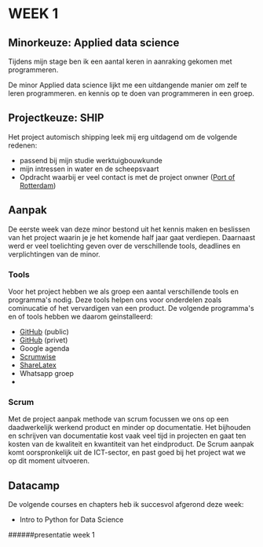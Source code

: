 # WEEK 1
## Minorkeuze: Applied data science
Tijdens mijn stage ben ik een aantal keren in aanraking gekomen met programmeren. 

De minor Applied data science lijkt me een uitdangende manier om zelf te leren programmeren. en kennis op te doen van 
programmeren in een groep.
 

## Projectkeuze: SHIP
Het project automisch shipping leek mij erg uitdagend om de volgende redenen:
- passend bij mijn studie werktuigbouwkunde
- mijn intressen in water en de scheepsvaart
- Opdracht waarbij er veel contact is met de project onwner ([Port of Rotterdam](https://www.portofrotterdam.com/nl))

## Aanpak
De eerste week van deze minor bestond uit het kennis maken en beslissen van het project waarin je je het komende half jaar 
gaat verdiepen. Daarnaast werd er veel toelichting geven over de verschillende tools, deadlines en verplichtingen van de minor.

### Tools
Voor het project hebben we als groep een aantal verschillende tools en programma's nodig. 
Deze tools helpen ons voor onderdelen zoals cominucatie of het vervardigen van een product. De volgende programma's
en of tools hebben we daarom geinstalleerd:

- [GitHub](https://github.com/kb-74) (public)
- [GitHub](https://github.com/jobvink/wall_detection) (privet)
- Google agenda
- [Scrumwise](https://www.scrumwise.com/scrum/#/backlog/project/kb74-2018-autonomous-shipping/)
- [ShareLatex](https://www.sharelatex.com/) 
- Whatsapp groep
- 


### Scrum
Met de project aanpak methode van scrum focussen we ons op een daadwerkelijk werkend product en minder op documentatie.
Het bijhouden en schrijven van documentatie kost vaak veel tijd in projecten en gaat ten kosten van de kwaliteit en kwantiteit
van het eindproduct. De Scrum aanpak komt oorspronkelijk uit de ICT-sector, en past goed bij het project wat we op dit 
moment uitvoeren.   

## Datacamp
De volgende courses en chapters heb ik succesvol afgerond deze week:
- Intro to Python for Data Science


######presentatie week 1

